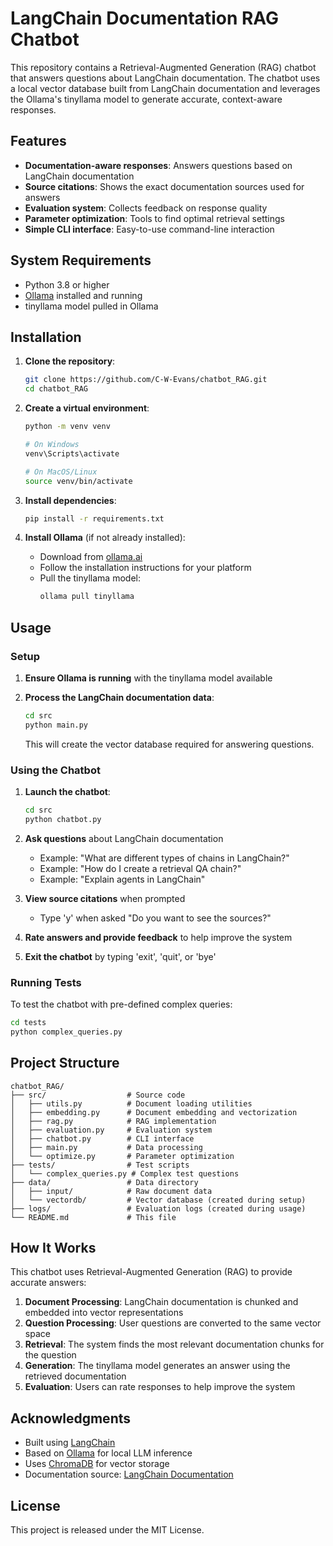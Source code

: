 # LangChain Documentation RAG Chatbot

This repository contains a Retrieval-Augmented Generation (RAG) chatbot that answers questions about LangChain documentation. The chatbot uses a local vector database built from LangChain documentation and leverages the Ollama's tinyllama model to generate accurate, context-aware responses.

## Features

- **Documentation-aware responses**: Answers questions based on LangChain documentation
- **Source citations**: Shows the exact documentation sources used for answers
- **Evaluation system**: Collects feedback on response quality
- **Parameter optimization**: Tools to find optimal retrieval settings
- **Simple CLI interface**: Easy-to-use command-line interaction

## System Requirements

- Python 3.8 or higher
- [Ollama](https://ollama.ai/) installed and running
- tinyllama model pulled in Ollama

## Installation

1. **Clone the repository**:
   ```bash
   git clone https://github.com/C-W-Evans/chatbot_RAG.git
   cd chatbot_RAG
   ```

2. **Create a virtual environment**:
   ```bash
   python -m venv venv
   
   # On Windows
   venv\Scripts\activate
   
   # On MacOS/Linux
   source venv/bin/activate
   ```

3. **Install dependencies**:
   ```bash
   pip install -r requirements.txt
   ```

4. **Install Ollama** (if not already installed):
   - Download from [ollama.ai](https://ollama.ai/)
   - Follow the installation instructions for your platform
   - Pull the tinyllama model:
     ```bash
     ollama pull tinyllama
     ```

## Usage

### Setup

1. **Ensure Ollama is running** with the tinyllama model available

2. **Process the LangChain documentation data**:
   ```bash
   cd src
   python main.py
   ```
   This will create the vector database required for answering questions.

### Using the Chatbot

1. **Launch the chatbot**:
   ```bash
   cd src
   python chatbot.py
   ```

2. **Ask questions** about LangChain documentation
   - Example: "What are different types of chains in LangChain?"
   - Example: "How do I create a retrieval QA chain?"
   - Example: "Explain agents in LangChain"

3. **View source citations** when prompted
   - Type 'y' when asked "Do you want to see the sources?"

4. **Rate answers and provide feedback** to help improve the system

5. **Exit the chatbot** by typing 'exit', 'quit', or 'bye'

### Running Tests

To test the chatbot with pre-defined complex queries:
```bash
cd tests
python complex_queries.py
```

## Project Structure

```
chatbot_RAG/
├── src/                  # Source code
│   ├── utils.py          # Document loading utilities
│   ├── embedding.py      # Document embedding and vectorization
│   ├── rag.py            # RAG implementation
│   ├── evaluation.py     # Evaluation system
│   ├── chatbot.py        # CLI interface
│   ├── main.py           # Data processing
│   └── optimize.py       # Parameter optimization
├── tests/                # Test scripts
│   └── complex_queries.py # Complex test questions
├── data/                 # Data directory
│   ├── input/            # Raw document data
│   └── vectordb/         # Vector database (created during setup)
├── logs/                 # Evaluation logs (created during usage)
└── README.md             # This file
```

## How It Works

This chatbot uses Retrieval-Augmented Generation (RAG) to provide accurate answers:

1. **Document Processing**: LangChain documentation is chunked and embedded into vector representations
2. **Question Processing**: User questions are converted to the same vector space
3. **Retrieval**: The system finds the most relevant documentation chunks for the question
4. **Generation**: The tinyllama model generates an answer using the retrieved documentation
5. **Evaluation**: Users can rate responses to help improve the system

## Acknowledgments

- Built using [LangChain](https://python.langchain.com/)
- Based on [Ollama](https://ollama.ai/) for local LLM inference
- Uses [ChromaDB](https://www.trychroma.com/) for vector storage
- Documentation source: [LangChain Documentation](https://python.langchain.com/docs/get_started)

## License

This project is released under the MIT License.